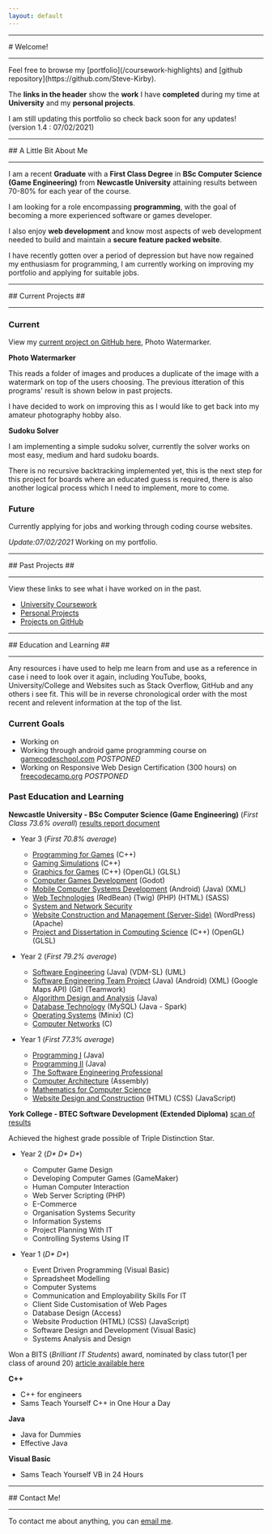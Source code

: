 ```yaml
---
layout: default
---
```

<hr>
# Welcome!
<hr>
Feel free to browse my [portfolio](/coursework-highlights) and [github repository](https://github.com/Steve-Kirby).

The **links in the header** show the **work** I have **completed** during my time at **University** and my **personal projects**.

I am still updating this portfolio so check back soon for any updates! (version 1.4 : 07/02/2021)

<hr>
## A Little Bit About Me
<hr>

I am a recent **Graduate** with a **First Class Degree** in **BSc Computer Science (Game Engineering)** from **Newcastle University** attaining results between 70-80% for each year of the course.

I am looking for a role encompassing **programming**, with the goal of becoming a more experienced software or games developer.

I also enjoy **web development** and know most aspects of web development needed to build and maintain a **secure feature packed website**.

I have recently gotten over a period of depression but have now regained my enthusiasm for programming, I am currently working on improving my portfolio and applying for suitable jobs.

<hr>
## Current Projects ##
<hr>

### Current ###
View my [current project on GitHub here](https://github.com/Steve-Kirby/Watermarker), Photo Watermarker.

**Photo Watermarker**

This reads a folder of images and produces a duplicate of the image with a watermark on top of the users choosing.
The previous itteration of this programs' result is shown below in past projects.

I have decided to work on improving this as I would like to get back into my amateur photography hobby also.

**Sudoku Solver**

I am implementing a simple sudoku solver, currently the solver works on most easy, medium and hard sudoku boards.

There is no recursive backtracking implemented yet, this is the next step for this project for boards where an educated guess is required, there is also another logical process which I need to implement, more to come.

### Future ###

Currently applying for jobs and working through coding course websites.

*Update:07/02/2021* Working on my portfolio.

<hr>
## Past Projects ##
<hr>

View these links to see what i have worked on in the past.

  - [University Coursework](/coursework-highlights)
  - [Personal Projects](/personal-highlights) 
  - [Projects on GitHub](https://github.com/Steve-Kirby)

<hr>
## Education and Learning ##
<hr>

Any resources i have used to help me learn from and use as a reference in case i need to look over it again, including YouTube, books, University/College and Websites such as Stack Overflow, GitHub and any others i see fit.
This will be in reverse chronological order with the most recent and relevent information at the top of the list.

### Current Goals
  - Working on 
  - Working through android game programming course on [gamecodeschool.com](http://gamecodeschool.com/courses/android-game-programming/) *POSTPONED*
  - Working on Responsive Web Design Certification (300 hours) on [freecodecamp.org](http://www.freecodecamp.org) *POSTPONED*
   
### Past Education and Learning ###

**Newcastle University - BSc Computer Science (Game Engineering)** (*First Class 73.6% overall*) [results report document](https://core.digitary.net/sharelink/09d22cd9-7a1b-4f5d-b9de-50b776e1f77d/7b408f64-c008-4b98-b005-c958d927039c)
  - Year 3 (*First 70.8% average*)
    - [Programming for Games](https://www.ncl.ac.uk/module-catalogue/module.php?code=CSC3221) (C++)
    - [Gaming Simulations](https://www.ncl.ac.uk/module-catalogue/module.php?code=CSC3222) (C++)
    - [Graphics for Games](https://www.ncl.ac.uk/module-catalogue/module.php?code=CSC3223) (C++) (OpenGL) (GLSL)
    - [Computer Games Development](https://www.ncl.ac.uk/module-catalogue/module.php?code=CSC3224) (Godot)
    - [Mobile Computer Systems Development](https://www.ncl.ac.uk/module-catalogue/module.php?code=CSC3122) (Android) (Java) (XML)
    - [Web Technologies](https://www.ncl.ac.uk/module-catalogue/module.php?code=CSC3123) (RedBean) (Twig) (PHP) (HTML) (SASS)
    - [System and Network Security](https://www.ncl.ac.uk/module-catalogue/module.php?code=CSC3124) 
    - [Website Construction and Management (Server-Side)](https://www.ncl.ac.uk/module-catalogue/module.php?code=CSC3422) (WordPress)(Apache)
    - [Project and Dissertation in Computing Science](https://www.ncl.ac.uk/module-catalogue/module.php?code=CSC3095) (C++) (OpenGL)(GLSL)
    
  - Year 2 (*First 79.2% average*)
    - [Software Engineering](https://www.ncl.ac.uk/module-catalogue/module.php?code=CSC2021) (Java) (VDM-SL) (UML)
    - [Software Engineering Team Project](https://www.ncl.ac.uk/module-catalogue/module.php?code=CSC2022) (Java) (Android) (XML) (Google Maps API) (Git) (Teamwork)
    - [Algorithm Design and Analysis](https://www.ncl.ac.uk/module-catalogue/module.php?code=CSC2023) (Java)
    - [Database Technology](https://www.ncl.ac.uk/module-catalogue/module.php?code=CSC2024) (MySQL) (Java - Spark)
    - [Operating Systems](https://www.ncl.ac.uk/module-catalogue/module.php?code=CSC2025) (Minix) (C)
    - [Computer Networks](https://www.ncl.ac.uk/module-catalogue/module.php?code=CSC2026) (C)
    
  - Year 1 (*First 77.3% average*)
    - [Programming I](https://www.ncl.ac.uk/module-catalogue/module.php?code=CSC1021) (Java)
    - [Programming II](https://www.ncl.ac.uk/module-catalogue/module.php?code=CSC1022) (Java)
    - [The Software Engineering Professional](https://www.ncl.ac.uk/module-catalogue/module.php?code=CSC1023)
    - [Computer Architecture](https://www.ncl.ac.uk/module-catalogue/module.php?code=CSC1024) (Assembly)
    - [Mathematics for Computer Science](https://www.ncl.ac.uk/module-catalogue/module.php?code=CSC1025)
    - [Website Design and Construction](https://www.ncl.ac.uk/module-catalogue/module.php?code=CSC1026) (HTML) (CSS) (JavaScript)
  
  **York College - BTEC Software Development (Extended Diploma)** [scan of results](/CollegeResults.JPG)
  
  Achieved the highest grade possible of Triple Distinction Star.
  - Year 2 (_D* D* D*_)
    - Computer Game Design 
    - Developing Computer Games (GameMaker)
    - Human Computer Interaction
    - Web Server Scripting (PHP)
    - E-Commerce
    - Organisation Systems Security
    - Information Systems
    - Project Planning With IT
    - Controlling Systems Using IT
    
  - Year 1 (_D* D*_) 
    - Event Driven Programming (Visual Basic)
    - Spreadsheet Modelling
    - Computer Systems
    - Communication and Employability Skills For IT
    - Client Side Customisation of Web Pages
    - Database Design (Access)
    - Website Production (HTML) (CSS) (JavaScript)
    - Software Design and Development (Visual Basic)
    - Systems Analysis and Design
    
  Won a BITS (*Brilliant IT Students*) award, nominated by class tutor(1 per class of around 20) [article available here](https://www.yorkcollege.ac.uk/in-the-news/367-summer-term-2015/2073-recognising-brilliant-it-students.html)
  
**C++**
  - C++ for engineers
  - Sams Teach Yourself C++ in One Hour a Day
  
**Java**
  - Java for Dummies
  - Effective Java
  
**Visual Basic**
  - Sams Teach Yourself VB in 24 Hours
  
<hr>
## Contact Me!
<hr>

To contact me about anything, you can [email me](mailto:stevenkirbywork@gmail.com).
